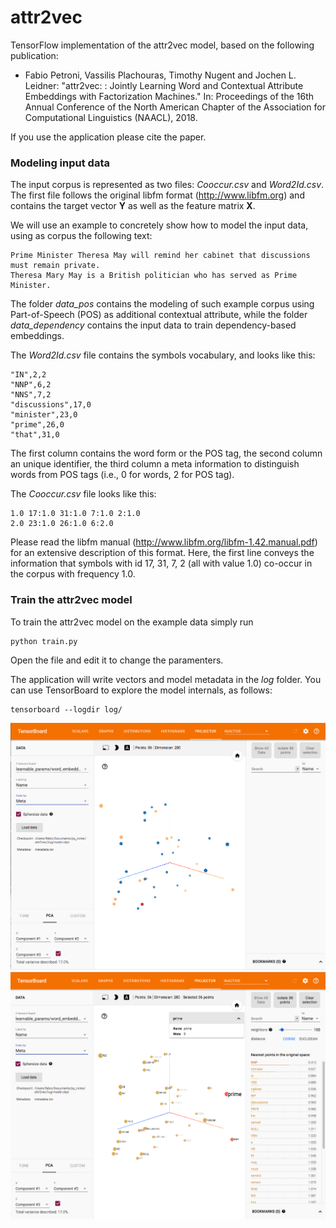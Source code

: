 # attr2vec


TensorFlow implementation of the attr2vec model, based on the following publication:

- Fabio Petroni, Vassilis Plachouras, Timothy Nugent and Jochen L. Leidner: "attr2vec: : Jointly Learning Word and Contextual Attribute Embeddings with Factorization Machines." In: Proceedings of the 16th Annual Conference of the North American Chapter of the Association for Computational Linguistics (NAACL), 2018.

If you use the application please cite the paper.



### Modeling input data

The input corpus is represented as two files: *Cooccur.csv* and *Word2Id.csv*. 
The first file follows the original libfm format (http://www.libfm.org) and contains the target vector **Y** as well as the feature matrix **X**.


We will use an example to concretely show how to model the input data, using as corpus the following text:

```
Prime Minister Theresa May will remind her cabinet that discussions must remain private. 
Theresa Mary May is a British politician who has served as Prime Minister.
```

The folder *data_pos* contains the modeling of such example corpus using Part-of-Speech (POS) as additional contextual attribute, while the folder *data_dependency* contains the input data to train dependency-based embeddings.

The *Word2Id.csv* file contains the symbols vocabulary, and looks like this:
```
"IN",2,2
"NNP",6,2
"NNS",7,2
"discussions",17,0
"minister",23,0
"prime",26,0
"that",31,0
```
The first column contains the word form or the POS tag, the second column an unique identifier, the third column a meta information to distinguish words from POS tags (i.e., 0 for words, 2 for POS tag).


The *Cooccur.csv* file looks like this:

```
1.0 17:1.0 31:1.0 7:1.0 2:1.0
2.0 23:1.0 26:1.0 6:2.0
```
Please read the libfm manual (http://www.libfm.org/libfm-1.42.manual.pdf) for an extensive description of this format. Here, the first line conveys the information that symbols with id 17, 31, 7, 2 (all with value 1.0) co-occur in the corpus with frequency 1.0.

### Train the attr2vec model

To train the attr2vec model on the example data simply run
```{r, engine='bash', count_lines}
python train.py
```
Open the file and edit it to change the paramenters.

The application will write vectors and model metadata in the *log* folder.
You can use TensorBoard to explore the model internals, as follows:

```{r, engine='bash', count_lines}
tensorboard --logdir log/
```

![Alt text](screenshots/tensorboard1.png?raw=true "TensorBoard1")
![Alt text](screenshots/tensorboard2.png?raw=true "TensorBoard2")